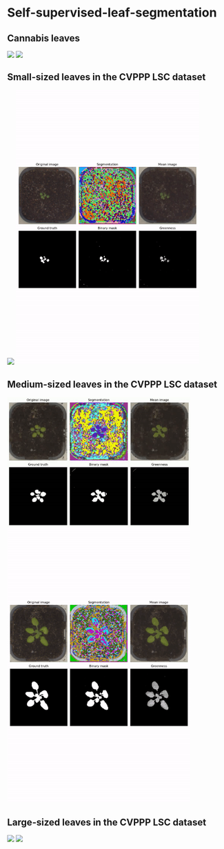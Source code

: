 # Self-supervised-leaf-segmentation
## Cannabis leaves
<img src="images/2021_06_30_04_result.gif" width="425"/> <img src="images/2021_07_04_02_result.gif" width="425"/> 
## Small-sized leaves in the CVPPP LSC dataset
<img src="images/plant042_result.gif" width="425"/> <img src="images/plant0868_result.gif" width="425"/>
## Medium-sized leaves in the CVPPP LSC dataset
<img src="images/plant0906_result.gif" width="425"/> <img src="images/plant0946_result.gif" width="425"/>
## Large-sized leaves in the CVPPP LSC dataset
<img src="images/plant030_result.gif" width="425"/> <img src="images/plant158_result.gif" width="425"/>
